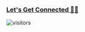 ### [Let's Get Connected 🤝🏻](https://bio.link/rajarshicode)  
![visitors](https://visitor-badge.laobi.icu/badge?page_id=RajarshiCode.RajarshiCode)